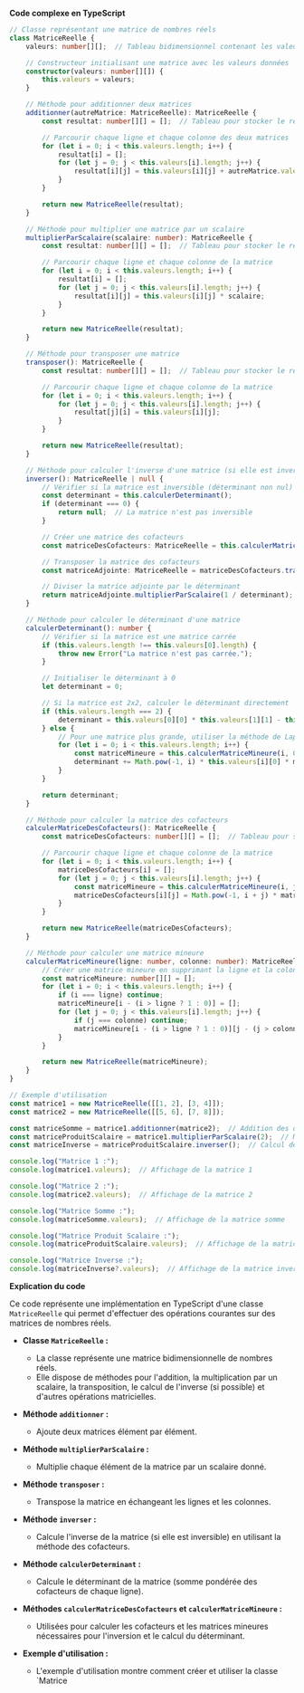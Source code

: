 **Code complexe en TypeScript**

```typescript
// Classe représentant une matrice de nombres réels
class MatriceReelle {
    valeurs: number[][];  // Tableau bidimensionnel contenant les valeurs de la matrice

    // Constructeur initialisant une matrice avec les valeurs données
    constructor(valeurs: number[][]) {
        this.valeurs = valeurs;
    }

    // Méthode pour additionner deux matrices
    additionner(autreMatrice: MatriceReelle): MatriceReelle {
        const resultat: number[][] = [];  // Tableau pour stocker le résultat

        // Parcourir chaque ligne et chaque colonne des deux matrices
        for (let i = 0; i < this.valeurs.length; i++) {
            resultat[i] = [];
            for (let j = 0; j < this.valeurs[i].length; j++) {
                resultat[i][j] = this.valeurs[i][j] + autreMatrice.valeurs[i][j];
            }
        }

        return new MatriceReelle(resultat);
    }

    // Méthode pour multiplier une matrice par un scalaire
    multiplierParScalaire(scalaire: number): MatriceReelle {
        const resultat: number[][] = [];  // Tableau pour stocker le résultat

        // Parcourir chaque ligne et chaque colonne de la matrice
        for (let i = 0; i < this.valeurs.length; i++) {
            resultat[i] = [];
            for (let j = 0; j < this.valeurs[i].length; j++) {
                resultat[i][j] = this.valeurs[i][j] * scalaire;
            }
        }

        return new MatriceReelle(resultat);
    }

    // Méthode pour transposer une matrice
    transposer(): MatriceReelle {
        const resultat: number[][] = [];  // Tableau pour stocker le résultat

        // Parcourir chaque ligne et chaque colonne de la matrice
        for (let i = 0; i < this.valeurs.length; i++) {
            for (let j = 0; j < this.valeurs[i].length; j++) {
                resultat[j][i] = this.valeurs[i][j];
            }
        }

        return new MatriceReelle(resultat);
    }

    // Méthode pour calculer l'inverse d'une matrice (si elle est inversible)
    inverser(): MatriceReelle | null {
        // Vérifier si la matrice est inversible (déterminant non nul)
        const determinant = this.calculerDeterminant();
        if (determinant === 0) {
            return null;  // La matrice n'est pas inversible
        }

        // Créer une matrice des cofacteurs
        const matriceDesCofacteurs: MatriceReelle = this.calculerMatriceDesCofacteurs();

        // Transposer la matrice des cofacteurs
        const matriceAdjointe: MatriceReelle = matriceDesCofacteurs.transposer();

        // Diviser la matrice adjointe par le déterminant
        return matriceAdjointe.multiplierParScalaire(1 / determinant);
    }

    // Méthode pour calculer le déterminant d'une matrice
    calculerDeterminant(): number {
        // Vérifier si la matrice est une matrice carrée
        if (this.valeurs.length !== this.valeurs[0].length) {
            throw new Error("La matrice n'est pas carrée.");
        }

        // Initialiser le déterminant à 0
        let determinant = 0;

        // Si la matrice est 2x2, calculer le déterminant directement
        if (this.valeurs.length === 2) {
            determinant = this.valeurs[0][0] * this.valeurs[1][1] - this.valeurs[0][1] * this.valeurs[1][0];
        } else {
            // Pour une matrice plus grande, utiliser la méthode de Laplace
            for (let i = 0; i < this.valeurs.length; i++) {
                const matriceMineure = this.calculerMatriceMineure(i, 0);
                determinant += Math.pow(-1, i) * this.valeurs[i][0] * matriceMineure.calculerDeterminant();
            }
        }

        return determinant;
    }

    // Méthode pour calculer la matrice des cofacteurs
    calculerMatriceDesCofacteurs(): MatriceReelle {
        const matriceDesCofacteurs: number[][] = [];  // Tableau pour stocker le résultat

        // Parcourir chaque ligne et chaque colonne de la matrice
        for (let i = 0; i < this.valeurs.length; i++) {
            matriceDesCofacteurs[i] = [];
            for (let j = 0; j < this.valeurs[i].length; j++) {
                const matriceMineure = this.calculerMatriceMineure(i, j);
                matriceDesCofacteurs[i][j] = Math.pow(-1, i + j) * matriceMineure.calculerDeterminant();
            }
        }

        return new MatriceReelle(matriceDesCofacteurs);
    }

    // Méthode pour calculer une matrice mineure
    calculerMatriceMineure(ligne: number, colonne: number): MatriceReelle {
        // Créer une matrice mineure en supprimant la ligne et la colonne données
        const matriceMineure: number[][] = [];
        for (let i = 0; i < this.valeurs.length; i++) {
            if (i === ligne) continue;
            matriceMineure[i - (i > ligne ? 1 : 0)] = [];
            for (let j = 0; j < this.valeurs[i].length; j++) {
                if (j === colonne) continue;
                matriceMineure[i - (i > ligne ? 1 : 0)][j - (j > colonne ? 1 : 0)] = this.valeurs[i][j];
            }
        }

        return new MatriceReelle(matriceMineure);
    }
}

// Exemple d'utilisation
const matrice1 = new MatriceReelle([[1, 2], [3, 4]]);
const matrice2 = new MatriceReelle([[5, 6], [7, 8]]);

const matriceSomme = matrice1.additionner(matrice2);  // Addition des deux matrices
const matriceProduitScalaire = matrice1.multiplierParScalaire(2);  // Multiplication par un scalaire
const matriceInverse = matriceProduitScalaire.inverser();  // Calcul de l'inverse

console.log("Matrice 1 :");
console.log(matrice1.valeurs);  // Affichage de la matrice 1

console.log("Matrice 2 :");
console.log(matrice2.valeurs);  // Affichage de la matrice 2

console.log("Matrice Somme :");
console.log(matriceSomme.valeurs);  // Affichage de la matrice somme

console.log("Matrice Produit Scalaire :");
console.log(matriceProduitScalaire.valeurs);  // Affichage de la matrice produit scalaire

console.log("Matrice Inverse :");
console.log(matriceInverse?.valeurs);  // Affichage de la matrice inverse (si elle existe)
```

**Explication du code**

Ce code représente une implémentation en TypeScript d'une classe `MatriceReelle` qui permet d'effectuer des opérations courantes sur des matrices de nombres réels.

* **Classe `MatriceReelle` :**
    * La classe représente une matrice bidimensionnelle de nombres réels.
    * Elle dispose de méthodes pour l'addition, la multiplication par un scalaire, la transposition, le calcul de l'inverse (si possible) et d'autres opérations matricielles.

* **Méthode `additionner` :**
    * Ajoute deux matrices élément par élément.

* **Méthode `multiplierParScalaire` :**
    * Multiplie chaque élément de la matrice par un scalaire donné.

* **Méthode `transposer` :**
    * Transpose la matrice en échangeant les lignes et les colonnes.

* **Méthode `inverser` :**
    * Calcule l'inverse de la matrice (si elle est inversible) en utilisant la méthode des cofacteurs.

* **Méthode `calculerDeterminant` :**
    * Calcule le déterminant de la matrice (somme pondérée des cofacteurs de chaque ligne).

* **Méthodes `calculerMatriceDesCofacteurs` et `calculerMatriceMineure` :**
    * Utilisées pour calculer les cofacteurs et les matrices mineures nécessaires pour l'inversion et le calcul du déterminant.

* **Exemple d'utilisation :**
    * L'exemple d'utilisation montre comment créer et utiliser la classe `Matrice